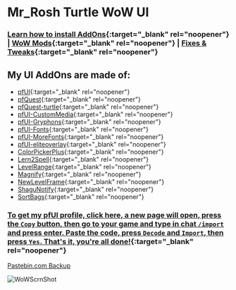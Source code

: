 # Mr_Rosh Turtle WoW UI

### [Learn how to install AddOns](https://turtle-wow.fandom.com/wiki/Addons#How_to_Install_Addons){:target="_blank" rel="noopener"} | [WoW Mods](https://turtle-wow.fandom.com/wiki/Client_Mods){:target="_blank" rel="noopener"} | [Fixes & Tweaks](https://turtle-wow.fandom.com/wiki/Client_Fixes_and_Tweaks){:target="_blank" rel="noopener"}

## My UI AddOns are made of:
* [pfUI](https://shagu.org/pfUI){:target="_blank" rel="noopener"}
* [pfQuest](http://shagu.org/pfQuest){:target="_blank" rel="noopener"}
* [pfQuest-turtle](http://shagu.org/pfQuest-turtle){:target="_blank" rel="noopener"}
* [pfUI-CustomMedia](https://github.com/mrrosh/pfUI-CustomMedia){:target="_blank" rel="noopener"}
* [pfUI-Gryphons](https://github.com/mrrosh/pfUI-Gryphons){:target="_blank" rel="noopener"}
* [pfUI-Fonts](https://github.com/shagu/pfUI-fonts){:target="_blank" rel="noopener"}
* [pfUI-MoreFonts](https://github.com/mrrosh/pfUI-MoreFonts){:target="_blank" rel="noopener"}
* [pfUI-eliteoverlay](https://github.com/shagu/pfUI-eliteoverlay){:target="_blank" rel="noopener"}
* [ColorPickerPlus](https://github.com/mrrosh/ColorPickerPlus){:target="_blank" rel="noopener"}
* [Lern2Spell](https://github.com/mrrosh/Lern2Spell){:target="_blank" rel="noopener"}
* [LevelRange](https://github.com/Spartelfant/LevelRange-Turtle){:target="_blank" rel="noopener"}
* [Magnify](https://github.com/luskanek/Magnify/){:target="_blank" rel="noopener"}
* [NewLevelFrame](https://github.com/alchem1ster/Vanilla-NewLevelFrame){:target="_blank" rel="noopener"}
* [ShaguNotify](https://github.com/shagu/ShaguNotify){:target="_blank" rel="noopener"}
* [SortBags](https://github.com/refaim/SortBags){:target="_blank" rel="noopener"}

### [To get my pfUI profile, click here, a new page will open, press the `Copy` button, then go to your game and type in chat `/import` and press enter. Paste the code, press `Decode` and `Import`, then press `Yes`. That's it, you're all done!](https://mrrosh.github.io/import.html){:target="_blank" rel="noopener"}

[Pastebin.com Backup](https://pastebin.com/JGe9RM13)


![WoWScrnShot](https://i.imgur.com/50FOBFo.png)
